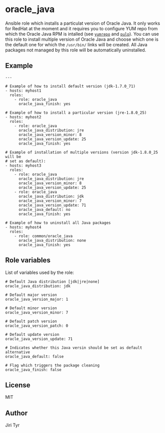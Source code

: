 oracle_java
===========

Ansible role which installs a particulat version of Oracle Java. It only works
for RedHat at the moment and it requires you to configure YUM repo from which the
Oracle Java RPM is intalled (see
[`yumrepo`](https://github.com/picotrading/ansible-yumrepo) and
[`pulp`](https://github.com/picotrading/ansible-yumrepo)). You can use this role
to install multiple version of Oracle Java and choose which one is the default
one for which the `/usr/bin/` links will be created. All Java packages not
managed by this role will be automatically uninstalled.


Example
-------

```
---

# Example of how to install default version (jdk-1.7.0_71)
- hosts: myhost1
  roles:
    - role: oracle_java
      oracle_java_finish: yes

# Example of how to install a particular version (jre-1.8.0_25)
- hosts: myhost2
  roles:
    - role: oracle_java
      oracle_java_distribution: jre
      oracle_java_version_minor: 8
      oracle_java_version_update: 25
      oracle_java_finish: yes

# Example of installation of multiple versions (version jdk-1.8.0_25 will be
# set as default):
- hosts: myhost3
  roles:
    - role: oracle_java
      oracle_java_distribution: jre
      oracle_java_version_minor: 8
      oracle_java_version_update: 25
    - role: oracle_java
      oracle_java_distribution: jdk
      oracle_java_version_minor: 7
      oracle_java_version_update: 71
      oracle_java_default: no
      oracle_java_finish: yes

# Example of how to uninstall all Java packages
- hosts: myhost4
  roles:
    - role: common/oracle_java
      oracle_java_distribution: none
      oracle_java_finish: yes
```


Role variables
--------------

List of variables used by the role:

```
# Default Java distribution [jdk|jre|none]
oracle_java_distribution: jdk

# Default major version
oracle_java_version_major: 1

# Default minor version
oracle_java_version_minor: 7

# Default patch version
oracle_java_version_patch: 0

# Default update version
oracle_java_version_update: 71

# Indicates whether this Java versin should be set as default alternative
oracle_java_default: false

# Flag which triggers the package cleaning
oracle_java_finish: false
```


License
-------

MIT


Author
------

Jiri Tyr
